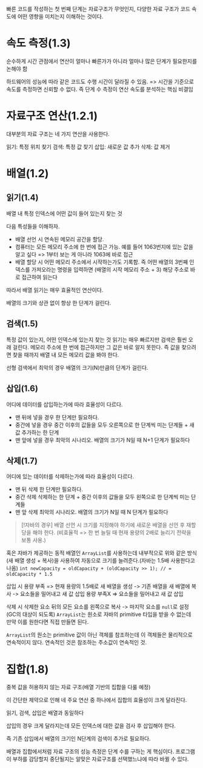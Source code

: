 빠른 코드를 작성하는 첫 번째 단계는 자료구조가 무엇인지, 다양한 자료 구조가 코드 속도에 어떤 영향을 미치는지 이해하는 것이다.

# 속도 측정(1.3)
순수하게 시간 관점에서 연산이 얼마나 빠른가가 아니라 얼마나 많은 단계가 필요한지를 논해야 함

하드웨어의 성능에 따라 같은 코드도 수행 시간이 달라질 수 있음. => 시간을 기준으로 속도를 측정하면 신뢰할 수 없다.
즉 단계 수 측정이 연산 속도를 분석하는 핵심 비결임

# 자료구조 연산(1.2.1)
대부분의 자료 구조는 네 가지 연산을 사용한다.

읽기: 특정 위치 찾기
검색: 특정 값 찾기
삽입: 새로운 값 추가
삭제: 값 제거

# 배열(1.2)
## 읽기(1.4)
배열 내 특정 인덱스에 어떤 값이 들어 있는지 찾는 것

다음 특성들을 이해하자.
- 배열 선언 시 연속된 메모리 공간을 할당.
- 컴퓨터는 모든 메모리 주소에 한 번에 접근 가능. 예를 들어 1063번지에 있는 값을 알고 싶다 => 1부터 보는 게 아니라 1063에 바로 접근
- 배열 할당 시 어떤 메모리 주소에서 시작하는가도 기록함. 즉 어떤 배열의 3번째 인덱스를 가져오라는 명령을 입력하면 (배열의 시작 메모리 주소 + 3) 해당 주소로 바로 접근하여 읽는다

따라서 배열 읽기는 매우 효율적인 연산이다.

배열의 크기와 상관 없이 항상 한 단계가 걸린다.
## 검색(1.5)
특정 값이 있는지, 어떤 인덱스에 있는지 찾는 것
읽기는 매우 빠르지만 검색은 훨씬 오래 걸린다.
메모리 주소에 한 번에 접근하지만 그 값은 바로 알지 못한다.
즉 값을 찾으려면 찾을 때까지 배열 내 모든 메모리 값을 봐야 한다.

선형 검색에서 최악의 경우 배열의 크기(N)만큼의 단계가 걸린다.

## 삽입(1.6)
어디에 데이터를 삽입하는가에 따라 효율성이 다르다.

- 맨 뒤에 넣을 경우
	한 단계만 필요하다.
- 중간에 넣을 경우
	중간 이후의 값들을 모두 오른쪽으로 한 단계씩 미는 단계들 + 새 값 추가하는 한 단계
- 맨 앞에 넣을 경우
	최악의 시나리오. 배열의 크기가 N일 때 N+1 단계가 필요하다

## 삭제(1.7)
어디에 있는 데이터를 삭제하는가에 따라 효율성이 다르다.

- 맨 뒤 삭제
	한 단계만 필요하다.
- 중간 삭제
	삭제하는 한 단계 + 중간 이후의 값들을 모두 왼쪽으로 한 단계씩 미는 단계들
- 맨 앞 삭제
	최악의 시나리오. 배열의 크기가 N일 때 N 단계가 필요하다

> [!자바의 경우]
배열 선언 시 크기를 지정해야 하기에 새로운 배열을 선언 후 재할당을 해야 한다.
(비효율적 => 한 번 늘릴 때 현재 용량의 2배로 늘리기 전략을 보통 사용.)
> 
혹은 자바가 제공하는 동적 배열인 `ArrayList`를 사용하는데 내부적으로 위와 같은 방식(새 배열 생성 + 복사)을 사용하여 자동으로 크기를 늘려준다.(자바는 1.5배 사용한다고 나옴)
`int newCapacity = oldCapacity + (oldCapacity >> 1); // = oldCapacity * 1.5`
>
삽입 시
용량 부족 => 현재 용량의 1.5배로 새 배열을 생성 -> 기존 배열을 새 배열에 복사 -> 요소들을 밀어내고 새 값 삽입
용량 부족X => 요소들을 밀어내고 새 값 삽입
>
삭제 시
삭제한 요소 뒤의 모든 요소를 왼쪽으로 복사 -> 마지막 요소를 `null`로 설정(GC의 대상이 되도록)
`ArrayList`는 원소로 자바의 primitive 타입을 받을 수 없는데 만약 이를 원한다면 직접 만들면 된다.
>
`ArrayList`의 원소는 primitive 값이 아닌 객체를 참조하는데 이 객체들은 물리적으로 연속적이지 않다. 연속적인 것은 참조하는 주소값이 연속적인 것.


# 집합(1.8)

중복 값을 허용하지 않는 자료 구조(배열 기반의 집합을 다룰 예정)

이 간단한 제약으로 인해 네 주요 연산 중 하나에서 집합의 효율성이 크게 달라진다.

읽기, 검색, 삽입은 배열과 동일하다

삽입의 경우 크게 달라지는데
모든 인덱스에 대한 값을 검사 후 삽입해야 한다.

즉 기존 삽입에서 배열의 크기인 N단계의 검색이 추가로 필요하다.


배열과 집합에서처럼 자료 구조의 성능 측정은 단계 수를 구하는 게 핵심이다.
프로그램이 부하를 감당할지 중단될지는 알맞은 자료구조를 선택했느냐에 따라 바뀔 수 있다.

